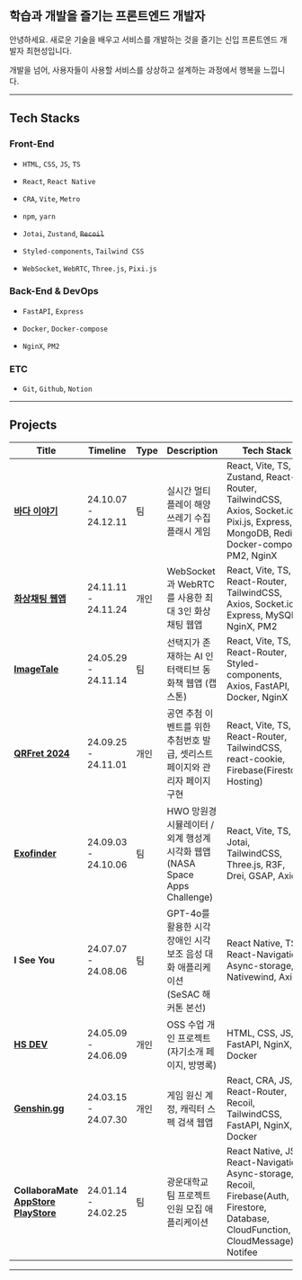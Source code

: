 ## 학습과 개발을 즐기는 프론트엔드 개발자

안녕하세요. 새로운 기술을 배우고 서비스를 개발하는 것을 즐기는 신입 프론트엔드 개발자 최현성입니다.

개발을 넘어, 사용자들이 사용할 서비스를 상상하고 설계하는 과정에서 행복을 느낍니다.

---

## **Tech Stacks**

### Front-End

- `HTML`, `CSS`, `JS`, `TS`

- `React`, `React Native`

- `CRA`, `Vite`, `Metro`

- `npm`, `yarn`

- `Jotai`, `Zustand`, ~~`Recoil`~~

- `Styled-components`, `Tailwind CSS`

- `WebSocket`, `WebRTC`, `Three.js`, `Pixi.js`

### Back-End & DevOps

- `FastAPI`, `Express`

- `Docker`, `Docker-compose`

- `NginX`, `PM2`

### ETC

- `Git`, `Github`, `Notion`

---

## Projects

| Title                                                                                                                                                                  | Timeline            | Type | Description                                                                     | Tech Stack                                                                                                                           | Code                                                                                       |
| ---------------------------------------------------------------------------------------------------------------------------------------------------------------------- | ------------------- | ---- | ------------------------------------------------------------------------------- | ------------------------------------------------------------------------------------------------------------------------------------ | ------------------------------------------------------------------------------------------ |
| **[바다 이야기](https://oceangame.mooo.com)**                                                                                                                                 | 24.10.07 - 24.12.11 | 팀   | 실시간 멀티플레이 해양 쓰레기 수집 플래시 게임                                  | React, Vite, TS, Zustand, React-Router, TailwindCSS, Axios, Socket.io, Pixi.js, Express, MongoDB, Redis, Docker-compose, PM2, NginX  | [GitHub](https://github.com/NARARIA03/24-team-ho1ysea.git)                                 |
| **[화상채팅 웹앱](https://chattingroom.mooo.com)**                                                                                                                               | 24.11.11 - 24.11.24 | 개인 | WebSocket과 WebRTC를 사용한 최대 3인 화상채팅 웹앱                              | React, Vite, TS, React-Router, TailwindCSS, Axios, Socket.io, Express, MySQL, NginX, PM2                                             | [GitHub](https://github.com/NARARIA03/WebRTC_Socket_Room)                                  |
| **[ImageTale](https://imagetale.mooo.com)**                                                                                                                            | 24.05.29 - 24.11.14 | 팀   | 선택지가 존재하는 AI 인터랙티브 동화책 웹앱 (캡스톤)                            | React, Vite, TS, React-Router, Styled-components, Axios, FastAPI, Docker, NginX                                                      | [GitHub](https://github.com/NARARIA03/ImageTale)                                           |
| **[QRFret 2024](https://concert-14fret-2024.web.app)**                                                                                                                 | 24.09.25 - 24.11.01 | 개인 | 공연 추첨 이벤트를 위한 추첨번호 발급, 셋리스트 페이지와 관리자 페이지 구현     | React, Vite, TS, React-Router, TailwindCSS, react-cookie, Firebase(Firestore, Hosting)                                               | [GitHub](https://github.com/NARARIA03/QRFret_2024)                                         |
| **[Exofinder](https://exofinder.github.io/FrontEnd)**                                                                                                                  | 24.09.03 - 24.10.06 | 팀   | HWO 망원경 시뮬레이터 / 외계 행성계 시각화 웹앱 (NASA Space Apps Challenge)     | React, Vite, TS, Jotai, TailwindCSS, Three.js, R3F, Drei, GSAP, Axios,                                                               | [GitHub](https://github.com/NARARIA03/Exofinder_FE)                                        |
| **I See You**                                                                                                                                                          | 24.07.07 - 24.08.06 | 팀   | GPT-4o를 활용한 시각장애인 시각 보조 음성 대화 애플리케이션 (SeSAC 해커톤 본선) | React Native, TS, React-Navigation, Async-storage, Nativewind, Axios,                                                                | [GitHub](https://github.com/NARARIA03/I-See-You-RN)                                        |
| **[HS DEV](https://chsdev.mooo.com)**                                                                                                                                  | 24.05.09 - 24.06.09 | 개인 | OSS 수업 개인 프로젝트(자기소개 페이지, 방명록)                                 | HTML, CSS, JS, FastAPI, NginX, Docker                                                                                                | [GitHub](https://github.com/NARARIA03/2024_OSS_Mypage)                                     |
| **[Genshin.gg](https://genshin.gg.mooo.com)**                                                                                                                          | 24.03.15 - 24.07.30 | 개인 | 게임 원신 계정, 캐릭터 스펙 검색 웹앱                                           | React, CRA, JS, React-Router, Recoil, TailwindCSS, FastAPI, NginX, Docker                                                            | [GitHub](https://github.com/NARARIA03/Genshin.gg)                                          |
| **CollaboraMate [AppStore](https://apps.apple.com/pl/app/collaboramate/id6477861349) [PlayStore](https://play.google.com/store/apps/details?id=com.guzicguzic&hl=ko)** | 24.01.14 - 24.02.25 | 팀   | 광운대학교 팀 프로젝트 인원 모집 애플리케이션                                   | React Native, JS, React-Navigation, Async-storage, Recoil, Firebase(Auth, Firestore, Database, CloudFunction, CloudMessage), Notifee | [Notion](https://collaboramate.notion.site/CollaboraMate-90933f328cfd4c569c0fbe19f4bdf89c) |

---
